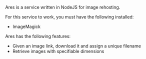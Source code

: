 Ares is a service written in NodeJS for image rehosting.

For this service to work, you must have the following installed:
- ImageMagick

Ares has the following features:
- Given an image link, download it and assign a unique filename
- Retrieve images with specifiable dimensions